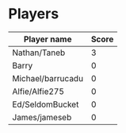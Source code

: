 # Players

| Player name       | Score |
|-------------------|-------|
| Nathan/Taneb      | 3     |
| Barry             | 0     |
| Michael/barrucadu | 0     |
| Alfie/Alfie275    | 0     |
| Ed/SeldomBucket   | 0     |
| James/jameseb     | 0     |
